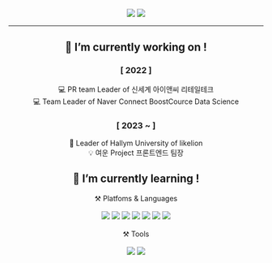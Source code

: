 
<div align="center">
<br>
<img src="https://capsule-render.vercel.app/api?type=wave&color=auto&height=300&position=absolute&section=header&text=HwaYoung_GitHub:)&fontSize=40" />
<picture>
<source 
  srcset="https://github-readme-stats.vercel.app/api?username=sanchaehwa&show_icons=true&theme=dark"
  media="(prefers-color-scheme: dark)"
/>
<source
  srcset="https://github-readme-stats.vercel.app/api?username=sanchaehwa&show_icons=true"
  media="(prefers-color-scheme: light), (prefers-color-scheme: no-preference)"
/>
<img src="https://github-readme-stats.vercel.app/api?username=sanchaehwa&show_icons=true" />
</picture>
<br>
<hr width=”50” color=”#0000” noshade />
<h2> 🔭 I’m currently working on ! </h2>
  <h3>[ 2022 ]</h3> 
  💻 PR team Leader of 신세계 아이앤씨 리테일테크  <br> 
  💻 Team Leader of Naver Connect BoostCource Data Science
  <h3> [ 2023 ~ ] </h3>
  🦁 Leader of Hallym University of likelion  <br>
  💡 여운 Project 프론트엔드 팀장 <br>

<h2>🌱 I’m currently learning ! </h2>
⚒️ Platfoms & Languages <br><br>
<img src="https://img.shields.io/badge/Java-007396.svg?&style=for-the-badge&logo=Java&logoColor=white" />
<img src="https://img.shields.io/badge/JavaScript-F7DF1E.svg?&style=for-the-badge&logo=JavaScript&logoColor=white" />
<img src="https://img.shields.io/badge/HTML5-E34F26.svg?&style=for-the-badge&logo=HTML5&logoColor=white" />
<img src="https://img.shields.io/badge/CSS3-1572B6.svg?&style=for-the-badge&logo=CSS3&logoColor=white" />
<img src="https://img.shields.io/badge/OpenCV-5C3EE8.svg?&style=for-the-badge&logo=OpenCV&logoColor=white" />
<img src="https://img.shields.io/badge/C-A8B9CC.svg?&style=for-the-badge&logo=C&logoColor=white" />
<img src="https://img.shields.io/badge/React-61DAFB.svg?&style=for-the-badge&logo=React&logoColor=white" /><br><br>
⚒️ Tools <br><br>
<img src="https://img.shields.io/badge/GitHub-181717.svg?&style=for-the-badge&logo=GitHub&logoColor=white" />
<img src="https://img.shields.io/badge/Figma-F24E1E.svg?&style=for-the-badge&logo=Figma&logoColor=white" />

